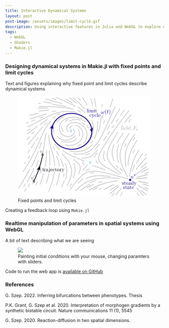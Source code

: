 ```yaml
---
title: Interactive Dynamical Systems
layout: post
post-image: /assets/images/limit-cycle.gif
description: Using interactive features in Julia and WebGL to explore qualitative behaviours in dynamical systems.
tags:
  - WebGL
  - Shaders
  - Makie.jl
---
```


### Designing dynamical systems in Makie.jl with fixed points and limit cycles

Text and figures explaining why fixed point and limit cycles describe dynamical systems

<figure>
  <img src="/assets/images/dynamical-system.png"/>
  <figcaption>Fixed points and limit cycles</figcaption>
</figure>

Creating a feedback loop using `Makie.jl`

### Realtime manipulation of parameters in spatial systems using WebGL

A bit of text describing what we are seeing

<figure>
  <img src="/assets/images/double-exclusive-reporter.gif"/>
  <figcaption>Painting initial conditions with your mouse, changing paramters with sliders.</figcaption>
</figure>

Code to run the web app is [available on GitHub](https://github.com/gszep/reaction-diffusion)

### References

G. Szep. 2022. Inferring bifurcations between phenotypes. Thesis

P.K. Grant, G. Szep et al. 2020. Interpretation of morphogen gradients by a synthetic bistable circuit. Nature communications 11 (1), 5545

G. Szep. 2020. Reaction-diffusion in two spatial dimensions.
